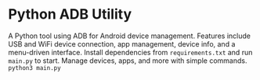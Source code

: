 # Python ADB Utility

A Python tool using ADB for Android device management. Features include USB and WiFi device connection, app management, device info, and a menu-driven interface. Install dependencies from `requirements.txt` and run `main.py` to start. Manage devices, apps, and more with simple commands.
``
python3 main.py
``